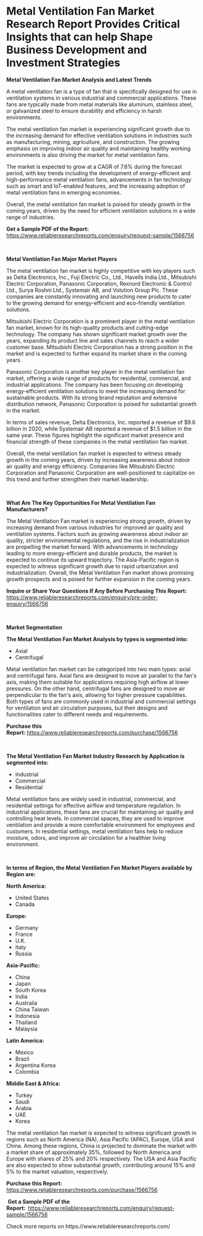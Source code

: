 <p><h1>Metal Ventilation Fan Market Research Report Provides Critical Insights that can help Shape Business Development and Investment Strategies</h1></p><p><strong>Metal Ventilation Fan Market Analysis and Latest Trends</strong></p>
<p><p>A metal ventilation fan is a type of fan that is specifically designed for use in ventilation systems in various industrial and commercial applications. These fans are typically made from metal materials like aluminum, stainless steel, or galvanized steel to ensure durability and efficiency in harsh environments.</p><p>The metal ventilation fan market is experiencing significant growth due to the increasing demand for effective ventilation solutions in industries such as manufacturing, mining, agriculture, and construction. The growing emphasis on improving indoor air quality and maintaining healthy working environments is also driving the market for metal ventilation fans.</p><p>The market is expected to grow at a CAGR of 7.6% during the forecast period, with key trends including the development of energy-efficient and high-performance metal ventilation fans, advancements in fan technology such as smart and IoT-enabled features, and the increasing adoption of metal ventilation fans in emerging economies.</p><p>Overall, the metal ventilation fan market is poised for steady growth in the coming years, driven by the need for efficient ventilation solutions in a wide range of industries.</p></p>
<p><strong>Get a Sample PDF of the Report:&nbsp;</strong> <a href="https://www.reliableresearchreports.com/enquiry/request-sample/1566756">https://www.reliableresearchreports.com/enquiry/request-sample/1566756</a></p>
<p>&nbsp;</p>
<p><strong>Metal Ventilation Fan Major Market Players</strong></p>
<p><p>The metal ventilation fan market is highly competitive with key players such as Delta Electronics, Inc., Fuji Electric Co., Ltd., Havells India Ltd., Mitsubishi Electric Corporation, Panasonic Corporation, Rexnord Electronic & Control Ltd., Surya Roshni Ltd., Systemair AB, and Volution Group Plc. These companies are constantly innovating and launching new products to cater to the growing demand for energy-efficient and eco-friendly ventilation solutions.</p><p>Mitsubishi Electric Corporation is a prominent player in the metal ventilation fan market, known for its high-quality products and cutting-edge technology. The company has shown significant market growth over the years, expanding its product line and sales channels to reach a wider customer base. Mitsubishi Electric Corporation has a strong position in the market and is expected to further expand its market share in the coming years.</p><p>Panasonic Corporation is another key player in the metal ventilation fan market, offering a wide range of products for residential, commercial, and industrial applications. The company has been focusing on developing energy-efficient ventilation solutions to meet the increasing demand for sustainable products. With its strong brand reputation and extensive distribution network, Panasonic Corporation is poised for substantial growth in the market.</p><p>In terms of sales revenue, Delta Electronics, Inc. reported a revenue of $9.6 billion in 2020, while Systemair AB reported a revenue of $1.5 billion in the same year. These figures highlight the significant market presence and financial strength of these companies in the metal ventilation fan market.</p><p>Overall, the metal ventilation fan market is expected to witness steady growth in the coming years, driven by increasing awareness about indoor air quality and energy efficiency. Companies like Mitsubishi Electric Corporation and Panasonic Corporation are well-positioned to capitalize on this trend and further strengthen their market leadership.</p></p>
<p>&nbsp;</p>
<p><strong>What Are The Key Opportunities For Metal Ventilation Fan Manufacturers?</strong></p>
<p><p>The Metal Ventilation Fan market is experiencing strong growth, driven by increasing demand from various industries for improved air quality and ventilation systems. Factors such as growing awareness about indoor air quality, stricter environmental regulations, and the rise in industrialization are propelling the market forward. With advancements in technology leading to more energy-efficient and durable products, the market is expected to continue its upward trajectory. The Asia-Pacific region is expected to witness significant growth due to rapid urbanization and industrialization. Overall, the Metal Ventilation Fan market shows promising growth prospects and is poised for further expansion in the coming years.</p></p>
<p><strong>Inquire or Share Your Questions If Any Before Purchasing This Report:</strong> <a href="https://www.reliableresearchreports.com/enquiry/pre-order-enquiry/1566756">https://www.reliableresearchreports.com/enquiry/pre-order-enquiry/1566756</a></p>
<p>&nbsp;</p>
<p><strong>Market Segmentation</strong></p>
<p><strong>The Metal Ventilation Fan Market Analysis by types is segmented into:</strong></p>
<p><ul><li>Axial</li><li>Centrifugal</li></ul></p>
<p><p>Metal ventilation fan market can be categorized into two main types: axial and centrifugal fans. Axial fans are designed to move air parallel to the fan's axis, making them suitable for applications requiring high airflow at lower pressures. On the other hand, centrifugal fans are designed to move air perpendicular to the fan's axis, allowing for higher pressure capabilities. Both types of fans are commonly used in industrial and commercial settings for ventilation and air circulation purposes, but their designs and functionalities cater to different needs and requirements.</p></p>
<p><strong>Purchase this Report:&nbsp;</strong><a href="https://www.reliableresearchreports.com/purchase/1566756">https://www.reliableresearchreports.com/purchase/1566756</a></p>
<p>&nbsp;</p>
<p><strong>The Metal Ventilation Fan Market Industry Research by Application is segmented into:</strong></p>
<p><ul><li>Industrial</li><li>Commercial</li><li>Residential</li></ul></p>
<p><p>Metal ventilation fans are widely used in industrial, commercial, and residential settings for effective airflow and temperature regulation. In industrial applications, these fans are crucial for maintaining air quality and controlling heat levels. In commercial spaces, they are used to improve ventilation and provide a more comfortable environment for employees and customers. In residential settings, metal ventilation fans help to reduce moisture, odors, and improve air circulation for a healthier living environment.</p></p>
<p>&nbsp;</p>
<p><strong>In terms of Region, the Metal Ventilation Fan Market Players available by Region are:</strong></p>
<p>
    <p> <strong> North America: </strong>
        <ul>
            <li>United States</li>
            <li>Canada</li>
        </ul>
        </p> 
    <p> <strong> Europe: </strong>
        <ul>
            <li>Germany</li>
            <li>France</li>
            <li>U.K.</li>
            <li>Italy</li>
            <li>Russia</li>
        </ul>
        </p> 
    <p> <strong> Asia-Pacific: </strong>
        <ul>
            <li>China</li>
            <li>Japan</li>
            <li>South Korea</li>
            <li>India</li>
            <li>Australia</li>
            <li>China Taiwan</li>
            <li>Indonesia</li>
            <li>Thailand</li>
            <li>Malaysia</li>
        </ul>
        </p> 
    <p> <strong> Latin America: </strong>
        <ul>
            <li>Mexico</li>
            <li>Brazil</li>
            <li>Argentina Korea</li>
            <li>Colombia</li>
        </ul>
        </p> 
    <p> <strong> Middle East & Africa: </strong>
        <ul>
            <li>Turkey</li>
            <li>Saudi</li>
            <li>Arabia</li>
            <li>UAE</li>
            <li>Korea</li>
        </ul>
    </p>
    </p>
<p><p>The metal ventilation fan market is expected to witness significant growth in regions such as North America (NA), Asia Pacific (APAC), Europe, USA and China. Among these regions, China is projected to dominate the market with a market share of approximately 35%, followed by North America and Europe with shares of 25% and 20% respectively. The USA and Asia Pacific are also expected to show substantial growth, contributing around 15% and 5% to the market valuation, respectively.</p></p>
<p><strong>Purchase this Report: </strong><a href="https://www.reliableresearchreports.com/purchase/1566756">https://www.reliableresearchreports.com/purchase/1566756</a></p>
<p>&nbsp;<strong>Get a Sample PDF of the Report:&nbsp;&nbsp;</strong><a href="https://www.reliableresearchreports.com/enquiry/request-sample/1566756">https://www.reliableresearchreports.com/enquiry/request-sample/1566756</a></p>
<p><strong></strong></p>
<p>Check more reports on https://www.reliableresearchreports.com/</p>
